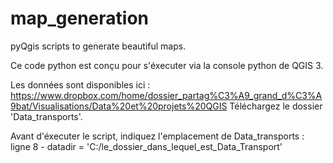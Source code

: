 # map_generation
pyQgis scripts to generate beautiful maps.

Ce code python est conçu pour s'éxecuter via la console python de QGIS 3.

Les données sont disponibles ici : https://www.dropbox.com/home/dossier_partag%C3%A9_grand_d%C3%A9bat/Visualisations/Data%20et%20projets%20QGIS
Téléchargez le dossier 'Data_transports'.

Avant d'éxecuter le script, indiquez l'emplacement de Data_transports :
ligne 8 - datadir = 'C:/le_dossier_dans_lequel_est_Data_Transport'
